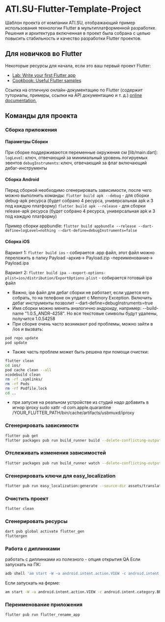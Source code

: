 # ATI.SU-Flutter-Template-Project

Шаблон проекта от компании ATI.SU, отображающий пример использования технологии Flutter в мультиплатформенной разработке. 
Решения и архитектура включенная в проект была собрана с целью повысить стабильность и качество разработки Flutter проектов.

## Для новичков во Flutter

Некоторые ресурсы для начала, если это ваш первый проект Flutter:

- [Lab: Write your first Flutter app](https://flutter.dev/docs/get-started/codelab)
- [Cookbook: Useful Flutter samples](https://flutter.dev/docs/cookbook)

Ссылка на отличную онлайн-документацию по Flutter (содержит туториалы, примеры, ссылки на API документацию и т. д.)
[online documentation](https://flutter.dev/docs),

## Команды для проекта

### Сборка приложения

#### Параметры Сборки

При сборке поддерживаются переменные окружения см [lib/main.dart]:
`logLevel`: ключ, отвечающий за минимальный уровень логируемых эвентов
`debugInstruments`: ключ, отвечающий за флаг включающий дебаг-инструменты

#### Сборка Android

Перед сборкой необходимо сгенерировать зависимости, после чего можно выполнить команды:
`flutter build apk --debug` - для сборки debug-apk ресурса (будет собрано 4 ресурса, универсальная apk и 3 под каждую
платформу)
`flutter build apk --release` - для сборки release-apk ресурса (будет собрано 4 ресурса, универсальная apk и 3 под
каждую платформу)

Пример сборки appbundle:
`flutter build appbundle --release --dart-define=logLevel=nothing --dart-define=debugInstruments=false`

#### Сборка iOS

Вариант 1:
`flutter build ios` - собирается .app файл, этот файл можно переложить в папку Payload -архив-> Payload.zip -переименование-> Payload.ipa

Вариант 2:
`flutter build ipa --export-options-plist=ios/distribution/ExportOptions.plist` - собирается готовый ipa файл

- Важно, ipa файл для дебаг сборки не работает, если удается его собрать, то на телефоне он упдает с Memory Exception. 
Включить дебаг инструменты позволит --dart-define=debugInstruments=true
- Имя сборки можно менять аналогично андроиду, например: --build-name "1.0.5_ANDR-4258". Но все текстовые символы будут удалены, получится 1.0.54258
- При сборке очень часто возникают pod проблемы, можно зайти в /ios и вызвать:
```bash
pod repo update
pod update 
```
- Также часть проблем может быть решена при помощи очистки:
```bash
flutter clean
cd ios/
pod cache clean --all
xcodebuild clean
rm -rf .symlinks/
rm -rf Pods
rm -rf Podfile.lock
cd ..
```

- при запуске на реальном устройстве из студий надо добавить в игнор iproxy
sudo xattr -d com.apple.quarantine /YOUR_FLUTTER_PATH/bin/cache/artifacts/usbmuxd/iproxy

### Сгенерировать зависимости

```bash
flutter pub get
flutter packages pub run build_runner build --delete-conflicting-outputs
```

### Отслеживать изменения зависимостей

```bash
flutter packages pub run build_runner watch --delete-conflicting-outputs
```

### Сгенерировать ключи для easy_localization

```bash
flutter pub run easy_localization:generate --source-dir assets/translations -f keys -o locale_keys.g.dart
```

### Очистить проект

```bash
flutter clean
```

### Сгенерировать ресурсы
```bash
dart pub global activate flutter_gen
fluttergen
```

### Работа с диплинками
работать с диплинками из полезного - опция открытия QA
Если запускать на ПК:
```bash
adb shell 'am start -W -a android.intent.action.VIEW -c android.intent.category.BROWSABLE -d "deep://flutter.gruzovod.su/#/qa"'
```
Если запускать на ферме:
```bash
am start -W -a android.intent.action.VIEW -c android.intent.category.BROWSABLE -d "deep://flutter.gruzovod.su/#/qa"
```

### Переименование приложения

```bash
flutter pub run flutter_rename_app
```